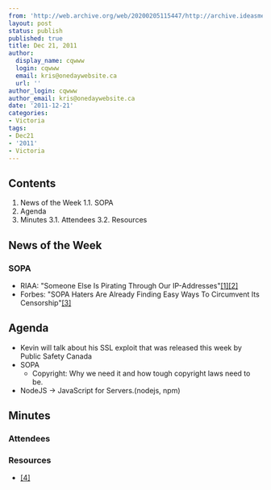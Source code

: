 ```yaml
---
from: 'http://web.archive.org/web/20200205115447/http://archive.ideasmeetings.org/wiki/Dec21,2011'
layout: post
status: publish
published: true
title: Dec 21, 2011
author:
  display_name: cqwww
  login: cqwww
  email: kris@onedaywebsite.ca
  url: ''
author_login: cqwww
author_email: kris@onedaywebsite.ca
date: '2011-12-21'
categories:
- Victoria
tags:
- Dec21
- '2011'
- Victoria
---
```


## Contents

1. News of the Week
    1.1. SOPA
2. Agenda
3. Minutes
    3.1. Attendees
    3.2. Resources

## News of the Week

### SOPA

* RIAA: "Someone Else Is Pirating Through Our IP-Addresses"[[1]](http://torrentfreak.com/riaa-someone-else-is-pirating-through-out-ip-addresses-111221/)[[2]](http://news.cnet.com/8301-27080_3-57345342-245/bittorrent-downloads-linked-to-riaa-dhs-ip-addresses/)
* Forbes: "SOPA Haters Are Already Finding Easy Ways To Circumvent Its Censorship"[[3]](http://www.forbes.com/sites/andygreenberg/2011/12/21/sopa-haters-are-already-finding-easy-ways-to-circumvent-its-censorship/)

## Agenda

* Kevin will talk about his SSL exploit that was released this week by Public Safety Canada
* SOPA 
    * Copyright: Why we need it and how tough copyright laws need to be.
* NodeJS -> JavaScript for Servers.(nodejs, npm)

## Minutes

### Attendees

### Resources

* [[4]](http://www.everythingisaremix.info/)
